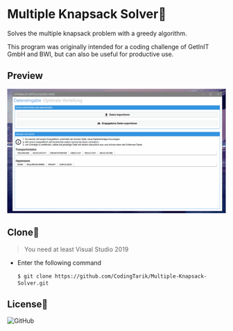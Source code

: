 # Multiple Knapsack Solver🎒
Solves the multiple knapsack problem with a greedy algorithm.

This program was originally intended for a coding challenge of GetInIT GmbH and BWI, but can also be useful for productive use.
## Preview
![](assets/preview.gif)

## Clone🔄
> You need at least Visual Studio 2019

- Enter the following command
  
  ```shell
  $ git clone https://github.com/CodingTarik/Multiple-Knapsack-Solver.git
  ```
## License📜
![GitHub](https://img.shields.io/github/license/CodingTarik/Multiple-Knapsack-Solver)
